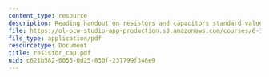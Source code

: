 ```yaml
---
content_type: resource
description: Reading handout on resistors and capacitors standard values.
file: https://ol-ocw-studio-app-production.s3.amazonaws.com/courses/6-101-introductory-analog-electronics-laboratory-spring-2007/c621b58200550d25830f237799f346e9_resistor_cap.pdf
file_type: application/pdf
resourcetype: Document
title: resistor_cap.pdf
uid: c621b582-0055-0d25-830f-237799f346e9
---
```

